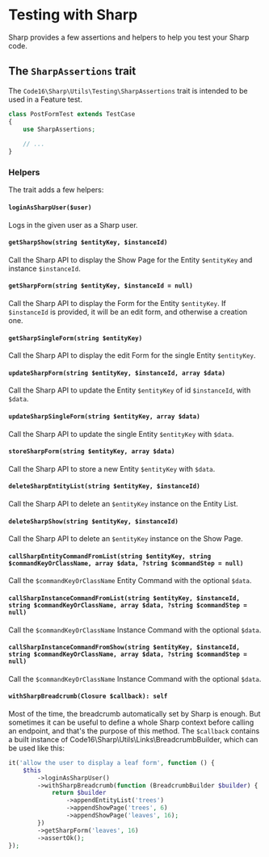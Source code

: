 # Testing with Sharp

Sharp provides a few assertions and helpers to help you test your Sharp code.

## The `SharpAssertions` trait

The `Code16\Sharp\Utils\Testing\SharpAssertions` trait is intended to be used in a Feature test.

```php
class PostFormTest extends TestCase
{
    use SharpAssertions;
    
    // ...
}
```

### Helpers

The trait adds a few helpers:

#### `loginAsSharpUser($user)`

Logs in the given user as a Sharp user.

#### `getSharpShow(string $entityKey, $instanceId)`

Call the Sharp API to display the Show Page for the Entity `$entityKey` and instance `$instanceId`.

#### `getSharpForm(string $entityKey, $instanceId = null)`

Call the Sharp API to display the Form for the Entity `$entityKey`. If `$instanceId` is provided, it will be an edit form, and otherwise a creation one.

#### `getSharpSingleForm(string $entityKey)`

Call the Sharp API to display the edit Form for the single Entity `$entityKey`.

#### `updateSharpForm(string $entityKey, $instanceId, array $data)`

Call the Sharp API to update the Entity `$entityKey` of id `$instanceId`, with `$data`.

#### `updateSharpSingleForm(string $entityKey, array $data)`

Call the Sharp API to update the single Entity `$entityKey` with `$data`.

#### `storeSharpForm(string $entityKey, array $data)`

Call the Sharp API to store a new Entity `$entityKey` with `$data`.

#### `deleteSharpEntityList(string $entityKey, $instanceId)`

Call the Sharp API to delete an `$entityKey` instance on the Entity List.

#### `deleteSharpShow(string $entityKey, $instanceId)`

Call the Sharp API to delete an `$entityKey` instance on the Show Page.

#### `callSharpEntityCommandFromList(string $entityKey, string $commandKeyOrClassName, array $data, ?string $commandStep = null)`

Call the `$commandKeyOrClassName` Entity Command with the optional `$data`.

#### `callSharpInstanceCommandFromList(string $entityKey, $instanceId, string $commandKeyOrClassName, array $data, ?string $commandStep = null)`

Call the `$commandKeyOrClassName` Instance Command with the optional `$data`.

#### `callSharpInstanceCommandFromShow(string $entityKey, $instanceId, string $commandKeyOrClassName, array $data, ?string $commandStep = null)`

Call the `$commandKeyOrClassName` Instance Command with the optional `$data`.

#### `withSharpBreadcrumb(Closure $callback): self`

Most of the time, the breadcrumb automatically set by Sharp is enough. But sometimes it can be useful to define a whole Sharp context before calling an endpoint, and that's the purpose of this method. The `$callback` contains a built instance of Code16\Sharp\Utils\Links\BreadcrumbBuilder, which can be used like this:

```php
it('allow the user to display a leaf form', function () {
    $this
        ->loginAsSharpUser()
        ->withSharpBreadcrumb(function (BreadcrumbBuilder $builder) {
            return $builder
                ->appendEntityList('trees')
                ->appendShowPage('trees', 6)
                ->appendShowPage('leaves', 16);
        })
        ->getSharpForm('leaves', 16)
        ->assertOk();
});
```

